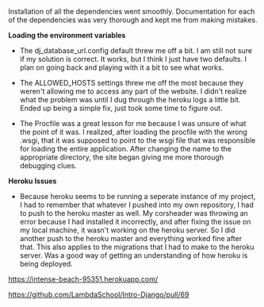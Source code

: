 Installation of all the dependencies went smoothly. Documentation for each of the dependencies was very thorough and kept me from making mistakes.

**Loading the environment variables**
- The dj_database_url.config default threw me off a bit. I am still not sure if my solution is correct. It works, but I think I just have two defaults. I plan on going back and playing with it a bit to see what works. 

- The ALLOWED_HOSTS settings threw me off the most because they weren't allowing me to access any part of the website. I didn't realize what the problem was until I dug through the heroku logs a little bit. Ended up being a simple fix, just took some time to figure out.

- The Procfile was a great lesson for me because I was unsure of what the point of it was. I realized, after loading the procfile with the wrong .wsgi, that it was supposed to point to the wsgi file that was responsible for loading the entire application. After changing the name to the appropriate directory, the site began giving me more thorough debugging clues.

**Heroku Issues**

- Because heroku seems to be running a seperate instance of my project, I had to remember that whatever I pushed into my own repository, I had to push to the heroku master as well. My corsheader was throwing an error because I had installed it incorrectly, and after fixing the issue on my local machine, it wasn't working on the heroku server. So I did another push to the heroku master and everything worked fine after that. This also applies to the migrations that I had to make to the heroku server. Was a good way of getting an understanding of how heroku is being deployed.


https://intense-beach-95351.herokuapp.com/

https://github.com/LambdaSchool/Intro-Django/pull/69
